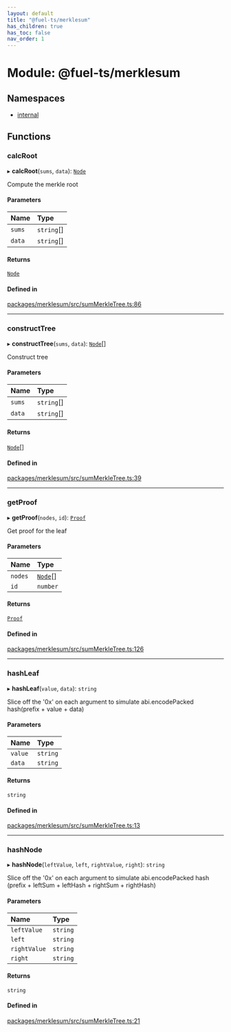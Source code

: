 ```yaml
---
layout: default
title: "@fuel-ts/merklesum"
has_children: true
has_toc: false
nav_order: 1
---
```


# Module: @fuel-ts/merklesum

## Namespaces

- [internal](namespaces/internal.md)

## Functions

### calcRoot

▸ **calcRoot**(`sums`, `data`): [`Node`](classes/internal-Node.md)

Compute the merkle root

#### Parameters

| Name | Type |
| :------ | :------ |
| `sums` | `string`[] |
| `data` | `string`[] |

#### Returns

[`Node`](classes/internal-Node.md)

#### Defined in

[packages/merklesum/src/sumMerkleTree.ts:86](https://github.com/FuelLabs/fuels-ts/blob/master/packages/merklesum/src/sumMerkleTree.ts#L86)

___

### constructTree

▸ **constructTree**(`sums`, `data`): [`Node`](classes/internal-Node.md)[]

Construct tree

#### Parameters

| Name | Type |
| :------ | :------ |
| `sums` | `string`[] |
| `data` | `string`[] |

#### Returns

[`Node`](classes/internal-Node.md)[]

#### Defined in

[packages/merklesum/src/sumMerkleTree.ts:39](https://github.com/FuelLabs/fuels-ts/blob/master/packages/merklesum/src/sumMerkleTree.ts#L39)

___

### getProof

▸ **getProof**(`nodes`, `id`): [`Proof`](classes/internal-Proof.md)

Get proof for the leaf

#### Parameters

| Name | Type |
| :------ | :------ |
| `nodes` | [`Node`](classes/internal-Node.md)[] |
| `id` | `number` |

#### Returns

[`Proof`](classes/internal-Proof.md)

#### Defined in

[packages/merklesum/src/sumMerkleTree.ts:126](https://github.com/FuelLabs/fuels-ts/blob/master/packages/merklesum/src/sumMerkleTree.ts#L126)

___

### hashLeaf

▸ **hashLeaf**(`value`, `data`): `string`

Slice off the '0x' on each argument to simulate abi.encodePacked
hash(prefix + value + data)

#### Parameters

| Name | Type |
| :------ | :------ |
| `value` | `string` |
| `data` | `string` |

#### Returns

`string`

#### Defined in

[packages/merklesum/src/sumMerkleTree.ts:13](https://github.com/FuelLabs/fuels-ts/blob/master/packages/merklesum/src/sumMerkleTree.ts#L13)

___

### hashNode

▸ **hashNode**(`leftValue`, `left`, `rightValue`, `right`): `string`

Slice off the '0x' on each argument to simulate abi.encodePacked
hash (prefix + leftSum + leftHash + rightSum + rightHash)

#### Parameters

| Name | Type |
| :------ | :------ |
| `leftValue` | `string` |
| `left` | `string` |
| `rightValue` | `string` |
| `right` | `string` |

#### Returns

`string`

#### Defined in

[packages/merklesum/src/sumMerkleTree.ts:21](https://github.com/FuelLabs/fuels-ts/blob/master/packages/merklesum/src/sumMerkleTree.ts#L21)
